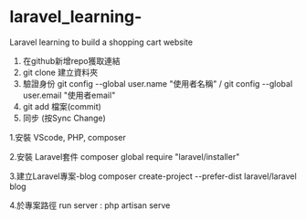 # laravel_learning-
Laravel learning to build a shopping cart website

<!-- Git add -->
1. 在github新增repo獲取連結
2. git clone 建立資料夾
3. 驗證身份 git config --global user.name "使用者名稱" / git config --global user.email "使用者email"
4. git add 檔案(commit)
5. 同步 (按Sync Change)

<!-- 環境建立 -->
1.安裝 VScode, PHP, composer

2.安裝 Laravel套件
composer global require "laravel/installer"

3.建立Laravel專案-blog
composer create-project --prefer-dist laravel/laravel blog

4.於專案路徑 run server : php artisan serve
